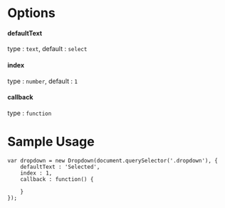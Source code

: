 # Options

#### defaultText

type : `text`, default : `select`

#### index

type : `number`, default : `1`

#### callback

type : `function`

# Sample Usage

```
var dropdown = new Dropdown(document.querySelector('.dropdown'), {
	defaultText : 'Selected',
	index : 1,
	callback : function() {
		
	}
});
```
